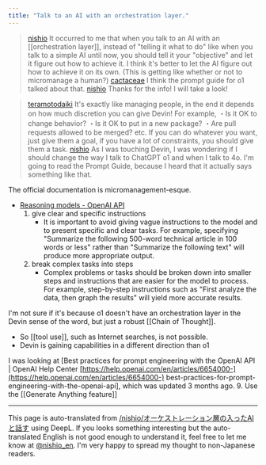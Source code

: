 ```yaml
---
title: "Talk to an AI with an orchestration layer."
---
```


> [nishio](https://x.com/nishio/status/1878660926154662108) It occurred to me that when you talk to an AI with an [[orchestration layer]], instead of "telling it what to do" like when you talk to a simple AI until now, you should tell it your "objective" and let it figure out how to achieve it. I think it's better to let the AI figure out how to achieve it on its own. (This is getting like whether or not to micromanage a human?)
> [cactaceae](https://x.com/cactaceae/status/1878661144472408307) I think the prompt guide for o1 talked about that.
> [nishio](https://x.com/nishio/status/1878665078477819947) Thanks for the info! I will take a look!

> [teramotodaiki](https://x.com/teramotodaiki/status/1878662902032539944) It's exactly like managing people, in the end it depends on how much discretion you can give Devin!
>  For example,
>  ・Is it OK to change behavior?
>  ・Is it OK to put in a new package?
>  ・Are pull requests allowed to be merged?
>  etc. If you can do whatever you want, just give them a goal, if you have a lot of constraints, you should give them a task.
> [nishio](https://x.com/nishio/status/1878665444275744815) As I was touching Devin, I was wondering if I should change the way I talk to ChatGPT o1 and when I talk to 4o. I'm going to read the Prompt Guide, because I heard that it actually says something like that.

The official documentation is micromanagement-esque.
- [Reasoning models - OpenAI API](https://platform.openai.com/docs/guides/reasoning/advice-on-prompting)
    1. give clear and specific instructions
        - It is important to avoid giving vague instructions to the model and to present specific and clear tasks. For example, specifying "Summarize the following 500-word technical article in 100 words or less" rather than "Summarize the following text" will produce more appropriate output.
    5. break complex tasks into steps
        - Complex problems or tasks should be broken down into smaller steps and instructions that are easier for the model to process. For example, step-by-step instructions such as "First analyze the data, then graph the results" will yield more accurate results.

I'm not sure if it's because o1 doesn't have an orchestration layer in the Devin sense of the word, but just a robust [[Chain of Thought]].
- So [[tool use]], such as Internet searches, is not possible.
- Devin is gaining capabilities in a different direction than o1

I was looking at [Best practices for prompt engineering with the OpenAI API | OpenAI Help Center [https://help.openai.com/en/articles/6654000-](https://help.openai.com/en/articles/6654000-) best-practices-for-prompt-engineering-with-the-openai-api], which was updated 3 months ago.
9. Use the [[Generate Anything feature]]

---
This page is auto-translated from [/nishio/オーケストレーション層の入ったAIと話す](https://scrapbox.io/nishio/オーケストレーション層の入ったAIと話す) using DeepL. If you looks something interesting but the auto-translated English is not good enough to understand it, feel free to let me know at [@nishio_en](https://twitter.com/nishio_en). I'm very happy to spread my thought to non-Japanese readers.